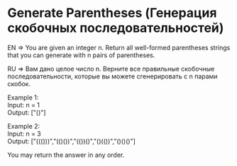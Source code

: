 # Generate Parentheses (Генерация скобочных последовательностей)

EN => You are given an integer n. Return all well-formed parentheses strings that you can generate with n pairs of parentheses.

RU => Вам дано целое число n. Верните все правильные скобочные последовательности, которые вы можете сгенерировать с n парами скобок.

Example 1:
<br/>Input: n = 1
<br/>Output: ["()"]

Example 2:
<br/>Input: n = 3
<br/>Output: ["((()))","(()())","(())()","()(())","()()()"]

You may return the answer in any order.
